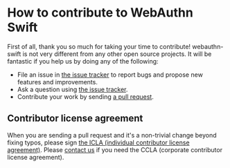 # How to contribute to WebAuthn Swift

First of all, thank you so much for taking your time to contribute!
webauthn-swift is not very different from any other open source projects.
It will be fantastic if you help us by doing any of the following:

- File an issue in [the issue tracker](https://github.com/line/webauthn-swift/issues)
  to report bugs and propose new features and improvements.
- Ask a question using [the issue tracker](https://github.com/line/webauthn-swift/issues).
- Contribute your work by sending [a pull request](https://github.com/line/webauthn-swift/pulls).

## Contributor license agreement

When you are sending a pull request and it's a non-trivial change beyond fixing
typos, please sign [the ICLA (individual contributor license agreement)](https://cla-assistant.io/line/webauthn-swift).
Please [contact us](mailto:dl_oss_dev@linecorp.com) if you need the CCLA
(corporate contributor license agreement).
